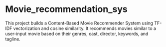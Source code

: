 # Movie_recommendation_sys
This project builds a Content-Based Movie Recommender System using TF-IDF vectorization and cosine similarity. It recommends movies similar to a user-input movie based on their genres, cast, director, keywords, and tagline.
